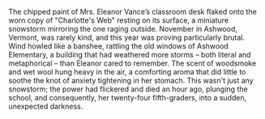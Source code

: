 The chipped paint of Mrs. Eleanor Vance’s classroom desk flaked onto the worn copy of "Charlotte's Web" resting on its surface, a miniature snowstorm mirroring the one raging outside.  November in Ashwood, Vermont, was rarely kind, and this year was proving particularly brutal.  Wind howled like a banshee, rattling the old windows of Ashwood Elementary, a building that had weathered more storms – both literal and metaphorical – than Eleanor cared to remember.  The scent of woodsmoke and wet wool hung heavy in the air, a comforting aroma that did little to soothe the knot of anxiety tightening in her stomach.  This wasn't just any snowstorm; the power had flickered and died an hour ago, plunging the school, and consequently, her twenty-four fifth-graders, into a sudden, unexpected darkness.
